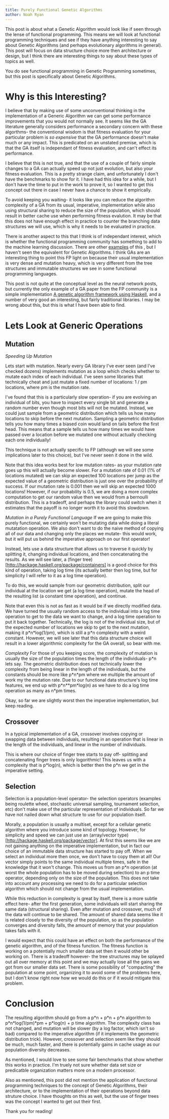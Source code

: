 ```yaml
---
title: Purely Functional Genetic Algorithms
author: Noah Ryan
---
```


This post is about what a Genetic Algorithm would look like if seen through the lense of functional programming.
This means we will look at functional programming techniques and see if they have anything interesting to say about
Genetic Algorithms (and perhaps evolutionary algorithms in general). This post will focus on data structure choice more
then architecture or design, but I think there are interesting things to say about these types of topics as well.


You do see functional programming in Genetic Programming sometimes, but this post is specifically about
Genetic Algorithms.


Why is this Interesting?
========================
I believe that by making use of some unconventional thinking in the implementation of a Generic Algorithm we can get some
performance improvements that you would not normally see. It seems like the GA literature generally considers
performance a secondary concern with these algorthms- the conventional wisdom is that fitness evaluation for your particular
problem is *so expensive* that the GA performance doesn't make much or any impact. This is predicated on an unstated premise,
which is that the GA itself is independant of fitness evaluation, and can't effect its performance.


I believe that this is not true, and that the use of a couple of fairly simple changes to a GA can actually speed up not just
evolution, but also your fitness evaluation. This is a pretty strange claim, and unfortunately I don't have the benchmarks to
show for it. I have had this idea for a while, but I don't have the time to put in the work to prove it, so I wanted to get
this concept out there in case I never have a chance to show it empirically.


To avoid keeping you waiting- it looks like you can reduce the algorithm complexity of a GA from its usual, imperative,
implementation while also using structural sharing to reduce the size of the population, which should result in better cache
use when performing fitness evalution. It may be that this does not have enough effect in practice to counter the branching
data structures we will use, which is why it needs to be evaluated in practice.


There is another aspect to this that I think is of independant interest, which is whether the functional programming community
has something to add to the machine learning discussion. There are other [examples](http://colah.github.io/posts/2015-09-NN-Types-FP) of this ,
but I haven't seen the equivalent for Genetic Algorithms. I think GAs are an interesting thing to point this FP light on because their
usual implementation is very dense and mutation heavy, which is very different from the tree structures and immutable structures we see
in some functional programming languages.

This post is not quite at the conceptual level as the neural network posts, but currently the only example of a GA paper from the FP community is
a simple implementation
[A genetic algorithm framework using Haskell](https://www.researchgate.net/profile/A_Garmendia-Doval/publication/2411892_A_genetic_algorithm_framework_using_Haskell/links/53d6c7840cf220632f3ddb04/A-genetic-algorithm-framework-using-Haskell.pdf),
and a number of very good an interesting, but fairly traditional libraries.
I may be wrong about this, but this is what I have been able to find.


Lets Look at Generic Operations
===============================

Mutation
--------
*Speeding Up Mutation*


Lets start with mutation. Nearly every GA library I've ever seen (and I've checked dozens) implements mutation as a loop which
checks whether to mutate each index of each individual. I've seen some libraries that technically cheat and just mutate a fixed
number of locations: 1 / pm locations, where pm is the mutation rate.


I've found that this is a particularly slow operation- if you are evolving an individual of bits, you have to inspect every single
bit and generate a random number even though most bits will not be mutated. Instead, we could just sample from a geometric distribution
which tells us how many locations to skip before the next mutation. Sampling a geometric distribution tells you how many times a 
biased coin would land on tails before the first head. This means that a sample tells us how many times we would have passed over
a location before we mutated one without actually checking each one individually!


This technique is not actually specific to FP (although we will see some implications later to this choice), but I've never seen it
done in the wild.


Note that this idea works best for low mutation rates- as your mutation rate goes up this will actually become slower. For a mutation
rate of 0.01 (1% of locations mutated) we can skip an expected 100 locations per jump as the expected value of a geometric distribution
is just one over the probability of success. If our mutation rate is 0.001 then we will skip an expected 1000 locations! However, if our
probability is 0.5, we are doing a more complex computation to get our random value then we would from a bernoulli distribution. This is
a tradeoff, and perhaps the library could switch when it estimates that the payoff is no longer worth it to avoid this slowdown.


*Mutation in a Purely Functional Language*
If we are going to make this purely functional, we certainly won't be mutating data while doing a literal mutatation operation. We also
don't want to do the naive method of copying all of our data and changing only the places we mutate- this would work, but it will put us
behind the imperative approach on our first operator!


Instead, lets use a data structure that allows us to traverse it quickly by splitting it, changing individual locations, and then concatenating
the results. As we will see later, a (finger tree)[http://hackage.haskell.org/package/containers] is a good choice for this kind of operation, taking
log time (its actually better then log time, but for simplicity I will refer to it as a log time operation).


To do this, we would sample from our geometric distribution, split our individual at the location we get (a log time operation), mutate the
head of the resulting list (a constant time operation), and continue.


Note that even this is not as fast as it would be if we directly modified data. We have turned the usually random access to the individual into
a log time operation to get to the data we want to change, and a log time operation to put it back together. Technically, the log is not of the 
individual size, but of the expected number of locations we skip to get to the next mutation, making it p\*n\*log(1/pm), which is still a 
p\*n complexity with a weird constant.
However, we will see later that this data structure choice will result in a lower algorithmic complexity for the GA overall, so bear with me.


*Complexity*
For those of you keeping score, the complexity of mutation is usually the size of the population times the length of the individuals- p\*n lets say.
The geometric distribution does not technically lower the complexity from being linear in the length of the individuals, but the constants should be
more like p\*n\*pm where we multiple the amount of work my the mutation rate. Due to our functional data structure's log time features, we end up with
p\*n\*\*pm\*log(n) as we have to do a log time operation as many as n\*pm times.

Okay, so far we are slightly worst then the imperative implementation, but keep reading.


Crossover
---------
In a typical implementation of a GA, crossover involves copying or swapping data between individuals, resulting in an operation that is linear in the
length of the individuals, and linear in the number of individuals.

This is where our choice of finger tree starts to pay off- splitting and concatenating finger trees is only logorithmic! This leaves us with a complexity
that is p\*log(n), which is better then the p\*n we get in the imperative setting.


Selection
---------
Selection is a population-level operator- the selection operators (examples being roulette wheel, stochastic universal sampling, tournament
selection, etc) don't make use of the particular representation of individuals. So far we have not nailed down what structure to use for our
population itself.

Morally, a population is usually a multiset, except for a cellular genetic algorithm where you introduce some kind of topology.  However,
for simplicity and speed we can just use an (array/vector type)[http://hackage.haskell.org/package/vector]. At first this seems like we are not
gaining anything on the imperative implementation, but in fact our choice of an immutable data structure has started to pay off. When we select
an individual more then once, we don't have to copy them at all! Our vector simply points to the same individual multiple times, safe in the knowledge
that it won't change. This moves us from an p\*n operation (at worst the whole population has to be moved during selection) to an p time operator, depending
only on the size of the population. This does not take into account any processing we need to do for a particular selection algorithm which should not
change from the usual implementation.


While this reduction in complexity is great by itself, there is a more subtle effect here- after the first generation, some individuals will start
sharing the same data (structural sharing). Even after mutation and crossover, much of the data will continue to be shared. The amount of shared
data seems like it is related closely to the diversity of the population, so as the population converges and diversity falls, the amount of memory
that your population takes falls with it.


I would expect that this could have an effect on both the performance of the genetic algorithm, and of the fitness function. The fitness function is working on a
potentially much smaller data set then it would other be working on. There is a tradeoff however- the tree structures may be splayed out all over memory at this point
and we may actually lose all the gains we got from our smaller data set. There is some possibility of "compacting" the population at some point, organizing it
to avoid some of the problems here, but I don't know right now how we would do this or if it would mitigate this problem.


Conclusion
==========
The resulting algorithm should go from a p\*n + p\*n + p\*n algorithm to p\*n\*log(1/pm)\*pm + p\*log(n) + p time algorithm. The complexity class has not
changed, and mutation will be slower (by a log factor, which isn't so bad) compared to the imperative algorithm (if it implements the geometric
distribution trick). However, crossover and selection seem like they should be much, much faster, and there is potentially gains in cache
usage as our population diversity decreases.


As mentioned, I would love to see some fair benchmarks that show whether this works in practice. I'm truely not sure whether data set size or predicatble organization
matters more on a modern processor.


Also as mentioned, this post did not mention the application of functional programming techniques to the concept of Genetic Algorithms, their architecture, or to the
implementation of their operations beyond data struture choice. I have thoughts on this as well, but the use of finger trees was the concept I wanted to get out their
first.


Thank you for reading!
